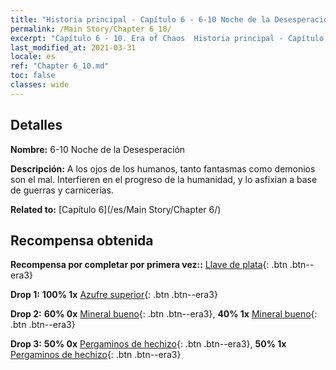 ```yaml
---
title: "Historia principal - Capítulo 6 - 6-10 Noche de la Desesperación"
permalink: /Main Story/Chapter 6_10/
excerpt: "Capítulo 6 - 10. Era of Chaos  Historia principal - Capítulo 6_10. 6-10 Noche de la Desesperación"
last_modified_at: 2021-03-31
locale: es
ref: "Chapter 6_10.md"
toc: false
classes: wide
---
```


## Detalles

 **Nombre:** 6-10 Noche de la Desesperación

 **Descripción:** A los ojos de los humanos, tanto fantasmas como demonios son el mal. Interfieren en el progreso de la humanidad, y lo asfixian a base de guerras y carnicerías.

 **Related to:** [Capítulo 6](/es/Main Story/Chapter 6/)

## Recompensa obtenida

 **Recompensa por completar por primera vez::** [Llave de plata](/es/Items/con_693/){: .btn .btn--era3}

 **Drop 1:** **100% 1x** [Azufre superior](/es/Items/mat_22/){: .btn .btn--era3}

 **Drop 2:** **60% 0x** [Mineral bueno](/es/Items/mat_12/){: .btn .btn--era3}, **40% 1x** [Mineral bueno](/es/Items/mat_12/){: .btn .btn--era3}

 **Drop 3:** **50% 0x** [Pergaminos de hechizo](/es/Items/con_694/){: .btn .btn--era3}, **50% 1x** [Pergaminos de hechizo](/es/Items/con_694/){: .btn .btn--era3}

